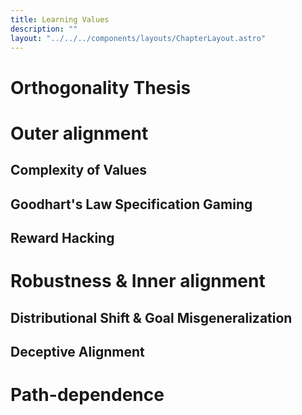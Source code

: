 ```yaml
---
title: Learning Values
description: ""
layout: "../../../components/layouts/ChapterLayout.astro"
---
```

# Orthogonality Thesis

# Outer alignment

## Complexity of Values


## Goodhart's Law Specification Gaming


## Reward Hacking

# Robustness & Inner alignment


## Distributional Shift & Goal Misgeneralization

## Deceptive Alignment


# Path-dependence